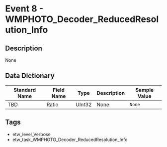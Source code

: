 # Event 8 - WMPHOTO_Decoder_ReducedResolution_Info

## Description
None

## Data Dictionary
|Standard Name|Field Name|Type|Description|Sample Value|
|---|---|---|---|---|
|TBD|Ratio|UInt32|None|`None`|

## Tags
* etw_level_Verbose
* etw_task_WMPHOTO_Decoder_ReducedResolution_Info
